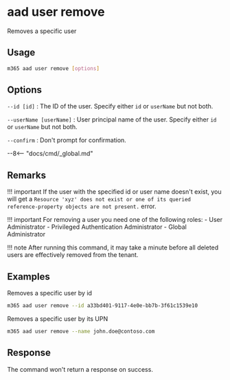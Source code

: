 # aad user remove

Removes a specific user

## Usage

```sh
m365 aad user remove [options]
```

## Options

`--id [id]`
: The ID of the user. Specify either `id` or `userName` but not both.

`--userName [userName]`
:	User principal name of the user. Specify either `id` or `userName` but not both.

`--confirm`
: Don't prompt for confirmation.

--8<-- "docs/cmd/_global.md"

## Remarks

!!! important
    If the user with the specified id or user name doesn't exist, you will get a `Resource 'xyz' does not exist or one of its queried reference-property objects are not present.` error.

!!! important
    For removing a user you need one of the following roles:
    - User Administrator
    - Privileged Authentication Administrator
    - Global Administrator

!!! note
    After running this command, it may take a minute before all deleted users are effectively removed from the tenant.

## Examples

Removes a specific user by id

```sh
m365 aad user remove --id a33bd401-9117-4e0e-bb7b-3f61c1539e10
```

Removes a specific user by its UPN

```sh
m365 aad user remove --name john.doe@contoso.com
```

## Response

The command won't return a response on success.
